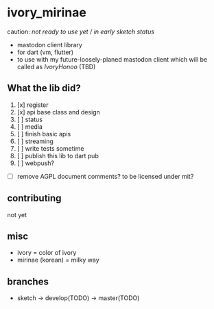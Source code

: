 # ivory_mirinae

caution: *not ready to use yet* / *in early sketch status*

- mastodon client library
- for dart (vm, flutter)
- to use with my future-loosely-planed mastodon client which will be called as *IvoryHonoo* (TBD)

## What the lib did?

1. [x] register
2. [x] api base class and design
3. [ ] status
4. [ ] media
5. [ ] finish basic apis
6. [ ] streaming
7. [ ] write tests sometime
8. [ ] publish this lib to dart pub
8. [ ] webpush?

- [ ] remove AGPL document comments? to be licensed under mit?

## contributing

not yet

## misc

- ivory = color of ivory
- mirinae (korean) = milky way

## branches

- sketch -> develop(TODO) -> master(TODO)